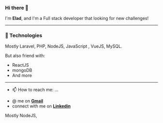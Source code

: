 ### Hi there 👋
I'm **Elad**, and I'm a Full stack developer that looking for new challenges!

---

### 🧙‍ Technologies
Mostly Laravel, PHP, NodeJS, JavaScript , VueJS, MySQL.

But also friend with:
 * ReactJS
 * mongoDB
 * And more

---
- 📫 How to reach me: ...
* @ me on [**Gmail**](eladgasner@gmail.com)
* connect with me on [**Linkedin**](https://www.linkedin.com/in/elad-gasner-03875785/)
<!--
**gasner/gasner** is a ✨ _special_ ✨ repository because its `README.md` (this file) appears on your GitHub profile.

Here are some ideas to get you started:

- 🔭 I’m currently working on ...
- 🌱 I’m currently learning ...
- 👯 I’m looking to collaborate on ...
- 🤔 I’m looking for help with ...
- 💬 Ask me about ...

- 😄 Pronouns: ...
- ⚡ Fun fact: ...
-->
Mostly NodeJS, 

